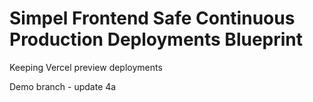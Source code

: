 # Simpel Frontend Safe Continuous Production Deployments Blueprint

Keeping Vercel preview deployments

Demo branch - update 4a
